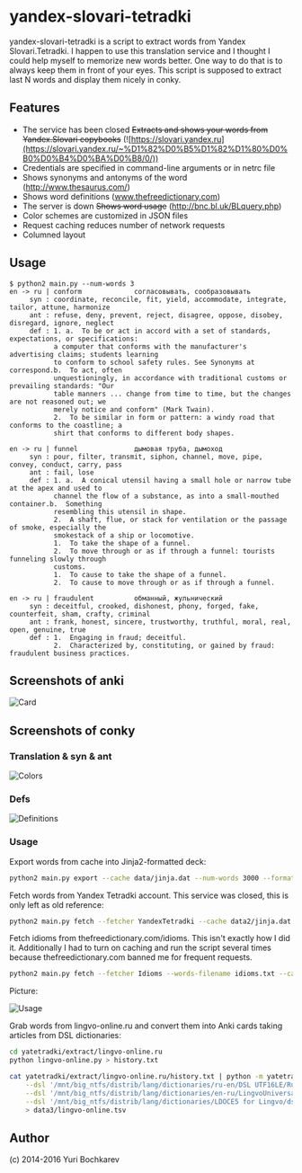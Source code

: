 yandex-slovari-tetradki
=======================

yandex-slovari-tetradki is a script to extract words from Yandex Slovari.Tetradki.
I happen to use this translation service and I thought I could help myself to
memorize new words better. One way to do that is to always keep them in front
of your eyes. This script is supposed to extract last N words and display them
nicely in conky.

## Features

* The service has been closed ~~Extracts and shows your words from Yandex.Slovari copybooks~~ (![https://slovari.yandex.ru](https://slovari.yandex.ru/~%D1%82%D0%B5%D1%82%D1%80%D0%B0%D0%B4%D0%BA%D0%B8/0/))
* Credentials are specified in command-line arguments or in netrc file
* Shows synonyms and antonyms of the word (http://www.thesaurus.com/)
* Shows word definitions (www.thefreedictionary.com)
* The server is down ~~Shows word usage~~ (http://bnc.bl.uk/BLquery.php)
* Color schemes are customized in JSON files
* Request caching reduces number of network requests
* Columned layout

## Usage

```
$ python2 main.py --num-words 3
en -> ru | conform             согласовывать, сообразовывать
     syn : coordinate, reconcile, fit, yield, accommodate, integrate, tailor, attune, harmonize
     ant : refuse, deny, prevent, reject, disagree, oppose, disobey, disregard, ignore, neglect
     def : 1. a.  To be or act in accord with a set of standards, expectations, or specifications:
           a computer that conforms with the manufacturer's advertising claims; students learning
           to conform to school safety rules. See Synonyms at  correspond.b.  To act, often
           unquestioningly, in accordance with traditional customs or prevailing standards: "Our
           table manners ... change from time to time, but the changes are not reasoned out; we
           merely notice and conform" (Mark Twain).
           2.  To be similar in form or pattern: a windy road that conforms to the coastline; a
           shirt that conforms to different body shapes.

en -> ru | funnel              дымовая труба, дымоход
     syn : pour, filter, transmit, siphon, channel, move, pipe, convey, conduct, carry, pass
     ant : fail, lose
     def : 1. a.  A conical utensil having a small hole or narrow tube at the apex and used to
           channel the flow of a substance, as into a small-mouthed container.b.  Something
           resembling this utensil in shape.
           2.  A shaft, flue, or stack for ventilation or the passage of smoke, especially the
           smokestack of a ship or locomotive.
           1.  To take the shape of a funnel.
           2.  To move through or as if through a funnel: tourists funneling slowly through
           customs.
           1.  To cause to take the shape of a funnel.
           2.  To cause to move through or as if through a funnel.

en -> ru | fraudulent          обманный, жульнический
     syn : deceitful, crooked, dishonest, phony, forged, fake, counterfeit, sham, crafty, criminal
     ant : frank, honest, sincere, trustworthy, truthful, moral, real, open, genuine, true
     def : 1.  Engaging in fraud; deceitful.
           2.  Characterized by, constituting, or gained by fraud: fraudulent business practices.
```

## Screenshots of anki

![Card](http://i.imgur.com/ZgsLl68.png)

## Screenshots of conky

### Translation & syn & ant

![Colors](http://i.imgur.com/VbO8REc.png)

### Defs

![Definitions](http://i.imgur.com/gePlqoU.png)

### Usage

Export words from cache into Jinja2-formatted deck:

``` bash
python2 main.py export --cache data/jinja.dat --num-words 3000 --formatter AnkiJinja2 --output jinja-sound.txt
```

Fetch words from Yandex Tetradki account. This service was closed, this is only
left as old reference:

``` bash
python2 main.py fetch --fetcher YandexTetradki --cache data2/jinja.dat --num-words 13000 --timeout 10.0 --jobs 1
```

Fetch idioms from thefreedictionary.com/idioms. This isn't exactly how I did it.
Additionally I had to turn on caching and run the script several times because
thefreedictionary.com banned me for frequent requests.

``` bash
python2 main.py fetch --fetcher Idioms --words-filename idioms.txt --cache idioms-7.dat --num-words 11000 --timeout 10.0 --jobs 1 > idioms.log 2>&1
```

Picture:

![Usage](http://i.imgur.com/eiAk5or.png)

Grab words from lingvo-online.ru and convert them into Anki cards taking
articles from DSL dictionaries:

``` bash
cd yatetradki/extract/lingvo-online.ru
python lingvo-online.py > history.txt

cat yatetradki/extract/lingvo-online.ru/history.txt | python -m yatetradki.reader.dsl \
    --dsl '/mnt/big_ntfs/distrib/lang/dictionaries/ru-en/DSL UTF16LE/Ru-En_Mostitsky_Universal.dsl' \
    --dsl '/mnt/big_ntfs/distrib/lang/dictionaries/en-ru/LingvoUniversalEnRu/LingvoUniversalEnRu.dsl' \
    --dsl '/mnt/big_ntfs/distrib/lang/dictionaries/LDOCE5 for Lingvo/dsl/En-En-Longman_DOCE5.dsl' \
    > data3/lingvo-online.tsv

```

## Author

(c) 2014-2016 Yuri Bochkarev

